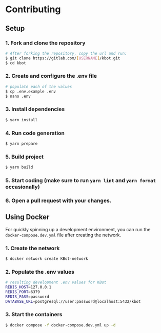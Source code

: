 # Contributing

## Setup

### 1. Fork and clone the repository
```bash
# After forking the repository, copy the url and run:
$ git clone https://gitlab.com/[USERNAME]/kbot.git
$ cd kbot
```

### 2. Create and configure the .env file
```bash
# populate each of the values
$ cp .env.example .env
$ nano .env
```

### 3. Install dependencies
```bash
$ yarn install
```

### 4. Run code generation
```bash
$ yarn prepare
```

### 5. Build project
```bash
$ yarn build
```

### 5. Start coding (make sure to run `yarn lint` and `yarn format` occasionally)

### 6. Open a pull request with your changes.


## Using Docker
For quickly spinning up a development environment, you can run the `docker-compose.dev.yml` file after creating the network.

### 1. Create the network
```bash
$ docker network create KBot-network
```

### 2. Populate the .env values
```bash
# resulting development .env values for KBot
REDIS_HOST=127.0.0.1
REDIS_PORT=6379
REDIS_PASS=password
DATABASE_URL=postgresql://user:password@localhost:5432/kbot
```

### 3. Start the containers
```bash
$ docker compose -f docker-compose.dev.yml up -d
```
